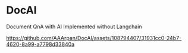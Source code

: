 # DocAI
Document QnA with AI
Implemented without Langchain


https://github.com/AAArpan/DocAI/assets/108794407/31931cc0-24b7-4620-8a99-a7798d33840a

